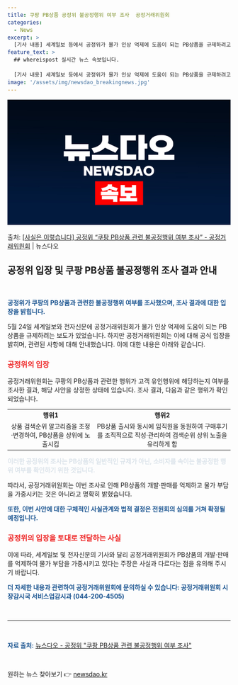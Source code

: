 ```yaml
---
title: 쿠팡 PB상품 공정위 불공정행위 여부 조사  공정거래위원회
categories:
  - News
excerpt: >
  [기사 내용] 세계일보 등에서 공정위가 물가 인상 억제에 도움이 되는 PB상품을 규제하려고 하고 있다는 보도…
feature_text: >
  ## whereispost 실시간 뉴스 속보입니다.

  [기사 내용] 세계일보 등에서 공정위가 물가 인상 억제에 도움이 되는 PB상품을 규제하려고 하고 있다는 보도…
image: '/assets/img/newsdao_breakingnews.jpg'
---
```


![뉴스다오 속보](/assets/img/newsdao_breakingnews.jpg)

<p>출처: <a href="https://newsdao.kr/3910" rel="dofollow">[사실은 이렇습니다] 공정위 “쿠팡 PB상품 관련 불공정행위 여부 조사” - 공정거래위원회</a> | 뉴스다오</p>

<h2 data-ke-size="size26">공정위 입장 및 쿠팡 PB상품 불공정행위 조사 결과 안내</h2>

<p data-ke-size="size16">&nbsp;</p>

<p data-ke-size="size16"><b><span style="color: #1a5490;">공정위가 쿠팡의 PB상품과 관련한 불공정행위 여부를 조사했으며, 조사 결과에 대한 입장을 밝힙니다.</span></b></p>

<p data-ke-size="size16">5월 24일 세계일보와 전자신문에 공정거래위원회가 물가 인상 억제에 도움이 되는 PB상품을 규제하려는 보도가 있었습니다. 하지만 공정거래위원회는 이에 대해 공식 입장을 밝히며, 관련된 사항에 대해 안내했습니다. 이에 대한 내용은 아래와 같습니다.</p>

<h3><b><span style="color: #ee2323;">공정위의 입장</span></b></h3>

<p data-ke-size="size16">공정거래위원회는 쿠팡의 PB상품과 관련한 행위가 고객 유인행위에 해당하는지 여부를 조사한 결과, 해당 사안을 상정한 상태에 있습니다. 조사 결과, 다음과 같은 행위가 확인되었습니다.</p>

<table>
<tbody>
<tr>
<td style="text-align: center; height: 17px;"><b>행위1</b></td>
<td style="text-align: center; height: 17px;"><b>행위2</b></td>
</tr>
<tr>
<td style="text-align: center; height: 17px;">상품 검색순위 알고리즘을 조정·변경하여, PB상품을 상위에 노출시킴</td>
<td style="text-align: center; height: 17px;">PB상품 출시와 동시에 임직원을 동원하여 구매후기를 조직적으로 작성·관리하여 검색순위 상위 노출을 유리하게 함</td>
</tr>
</tbody>
</table>

<p data-ke-size="size16"><b><span style="color: #21538527;">이러한 공정위의 조사는 PB상품의 일반적인 규제가 아닌, 소비자를 속이는 불공정한 행위 여부를 확인하기 위한 것입니다.</span></b></p>

<p data-ke-size="size16">따라서, 공정거래위원회는 이번 조사로 인해 PB상품의 개발·판매를 억제하고 물가 부담을 가중시키는 것은 아니라고 명확히 밝혔습니다.</p>

<p data-ke-size="size16"><b><span style="color: #1a5490;">또한, 이번 사안에 대한 구체적인 사실관계와 법적 결정은 전원회의 심의를 거쳐 확정될 예정입니다.</span></b></p>

<h3><b><span style="color: #ee2323;">공정위의 입장을 토대로 전달하는 사실</span></b></h3>

<p data-ke-size="size16">이에 따라, 세계일보 및 전자신문의 기사와 달리 공정거래위원회가 PB상품의 개발·판매를 억제하여 물가 부담을 가중시키고 있다는 주장은 사실과 다르다는 점을 유의해 주시기 바랍니다.</p>

<p data-ke-size="size16"><b><span style="color: #1a5490;">더 자세한 내용과 관련하여 공정거래위원회에 문의하실 수 있습니다: 공정거래위원회 시장감시국 서비스업감시과 (044-200-4505)</span></b></p>

<p data-ke-size="size16">&nbsp;</p>

<hr>

<p data-ke-size="size16">&nbsp;</p>

<p data-ke-size="size16"><b><span style="color: #1a5490;">자료 출처:</span></b> <a href="https://newsdao.kr/3910">뉴스다오 - 공정위 "쿠팡 PB상품 관련 불공정행위 여부 조사"</a></p>

<p data-ke-size="size16">&nbsp;</p> 

원하는 뉴스 찾아보기 👉 <a href="https://newsdao.kr" rel="dofollow">newsdao.kr</a>


